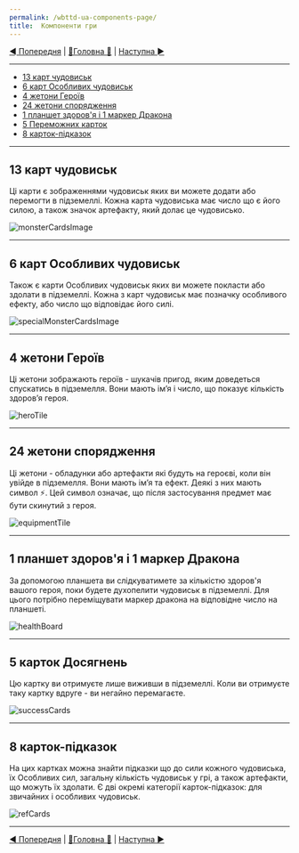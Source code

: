 ```yaml
---
permalink: /wbttd-ua-components-page/
title:  Компоненти гри
---
```


[◄ Попередня](IndexPage.md) | [🚪Головна 🚪](IndexPage.md) | [Наступна ►](GameSetupPage.md)

***

* [13 карт чудовиськ](#13-карт-чудовиськ)
* [6 карт Особливих чудовиськ](#6-карт-особливих-чудовиськ)
* [4 жетони Героїв](#4-жетони-героїв)
* [24 жетони спорядження](#24-жетони-спорядження)
* [1 планшет здоров'я і 1 маркер Дракона](#1-планшет-здоровя-і-1-маркер-дракона)
* [5 Переможних карток](#5-переможних-карток)
* [8 карток-підказок](#8-карток-підказок)

***

## 13 карт чудовиськ

Ці карти є зображеннями чудовиськ яких ви можете додати або перемогти в підземеллі. Кожна карта чудовиська має число що є його силою, а також значок артефакту, який долає це чудовисько.

![monsterCardsImage]

***

## 6 карт Особливих чудовиськ

Також є карти Особливих чудовиськ яких ви можете покласти або здолати в підземеллі. Кожна з карт чудовиськ має позначку особливого ефекту, або число що відповідає його силі.

![specialMonsterCardsImage]

***

## 4 жетони Героїв

Ці жетони зображають героїв - шукачів пригод, яким доведеться спускатись в підземелля. Вони мають ім’я і число, що показує кількість здоров’я героя.

![heroTile]

***

## 24 жетони спорядження

Ці жетони - обладунки або артефакти які будуть на героєві, коли він увійде в підземелля. Вони мають ім’я та ефект. Деякі з них мають символ ⚡. Цей символ означає, що після застосування предмет має бути скинутий з героя.

![equipmentTile]

***

## 1 планшет здоров'я і 1 маркер Дракона

За допомогою планшета ви слідкуватимете за кількістю здоров'я вашого героя, поки будете духопелити чудовиськ в підземеллі. Для цього потрібно переміщувати маркер дракона на відповідне число на планшеті.

![healthBoard]

***

## 5 карток Досягнень

Цю картку ви отримуєте лише виживши в підземеллі. Коли ви отримуєте таку картку вдруге - ви негайно перемагаєте.

![successCards]

***

## 8 карток-підказок

На цих картках можна знайти підказки що до сили кожного чудовиська, їх Особливих сил, загальну кількість чудовиськ у грі, а також артефакти, що можуть їх здолати. Є дві окремі категорії карток-підказок: для звичайних і особливих чудовиськ.

![refCards]

***

[◄ Попередня](IndexPage.md) | [🚪Головна 🚪](IndexPage.md) | [Наступна ►](GameSetupPage.md)

<!--Image links ref-->

[monsterCardsImage]: ../../resources/img/monsters.JPG

[specialMonsterCardsImage]: ../../resources/img/specialMonsters.JPG

[heroTile]: ../../resources/img/heroes.JPG

[equipmentTile]: ../../resources/img/equipment.JPG

[healthBoard]: ../../resources/img/board.JPG

[successCards]: ../../resources/img/successCards.JPG

[refCards]: ../../resources/img/refCards.JPG